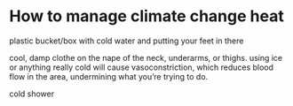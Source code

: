 # How to manage climate change heat

plastic bucket/box with cold water and putting your feet in there

cool, damp clothe on the nape of the neck, underarms, or thighs. using ice or anything really cold will cause vasoconstriction, which reduces blood flow in the area, undermining what you’re trying to do.

cold shower
